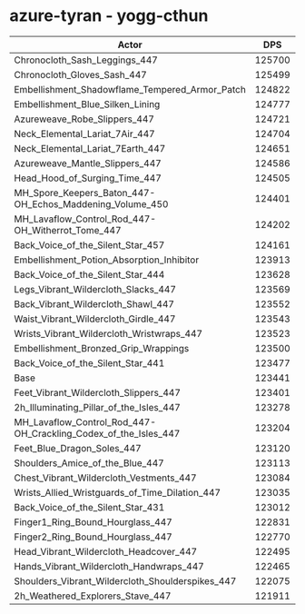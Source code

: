 # azure-tyran - yogg-cthun
| Actor | DPS | Increase |
|---|:---:|:---:|
|Chronocloth_Sash_Leggings_447|125700|1.83%|
|Chronocloth_Gloves_Sash_447|125499|1.67%|
|Embellishment_Shadowflame_Tempered_Armor_Patch|124822|1.12%|
|Embellishment_Blue_Silken_Lining|124777|1.08%|
|Azureweave_Robe_Slippers_447|124721|1.04%|
|Neck_Elemental_Lariat_7Air_447|124704|1.02%|
|Neck_Elemental_Lariat_7Earth_447|124651|0.98%|
|Azureweave_Mantle_Slippers_447|124586|0.93%|
|Head_Hood_of_Surging_Time_447|124505|0.86%|
|MH_Spore_Keepers_Baton_447-OH_Echos_Maddening_Volume_450|124401|0.78%|
|MH_Lavaflow_Control_Rod_447-OH_Witherrot_Tome_447|124202|0.62%|
|Back_Voice_of_the_Silent_Star_457|124161|0.58%|
|Embellishment_Potion_Absorption_Inhibitor|123913|0.38%|
|Back_Voice_of_the_Silent_Star_444|123628|0.15%|
|Legs_Vibrant_Wildercloth_Slacks_447|123569|0.10%|
|Back_Vibrant_Wildercloth_Shawl_447|123552|0.09%|
|Waist_Vibrant_Wildercloth_Girdle_447|123543|0.08%|
|Wrists_Vibrant_Wildercloth_Wristwraps_447|123523|0.07%|
|Embellishment_Bronzed_Grip_Wrappings|123500|0.05%|
|Back_Voice_of_the_Silent_Star_441|123477|0.03%|
|Base|123441|0.00%|
|Feet_Vibrant_Wildercloth_Slippers_447|123401|-0.03%|
|2h_Illuminating_Pillar_of_the_Isles_447|123278|-0.13%|
|MH_Lavaflow_Control_Rod_447-OH_Crackling_Codex_of_the_Isles_447|123204|-0.19%|
|Feet_Blue_Dragon_Soles_447|123120|-0.26%|
|Shoulders_Amice_of_the_Blue_447|123113|-0.27%|
|Chest_Vibrant_Wildercloth_Vestments_447|123084|-0.29%|
|Wrists_Allied_Wristguards_of_Time_Dilation_447|123035|-0.33%|
|Back_Voice_of_the_Silent_Star_431|123012|-0.35%|
|Finger1_Ring_Bound_Hourglass_447|122831|-0.49%|
|Finger2_Ring_Bound_Hourglass_447|122770|-0.54%|
|Head_Vibrant_Wildercloth_Headcover_447|122495|-0.77%|
|Hands_Vibrant_Wildercloth_Handwraps_447|122465|-0.79%|
|Shoulders_Vibrant_Wildercloth_Shoulderspikes_447|122075|-1.11%|
|2h_Weathered_Explorers_Stave_447|121911|-1.24%|
